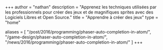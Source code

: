 +++ author = "nathan" description = "Apprenez les techniques utilisées par les professionnels pour créer des jeux et de magnifiques sprites avec des Logiciels Libres et Open Source." title = "Apprendre à créer des jeux" type = "home"

aliases = [ "/post/2016/programming/phaser-auto-completion-in-atom/", "/game-design/phaser-auto-completion-in-atom/", "/news/2016/programming/phaser-auto-completion-in-atom/" ] +++
